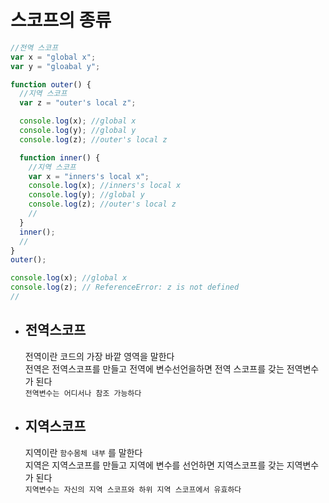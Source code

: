 # 스코프의 종류

```js
//전역 스코프
var x = "global x";
var y = "gloabal y";

function outer() {
  //지역 스코프
  var z = "outer's local z";

  console.log(x); //global x
  console.log(y); //global y
  console.log(z); //outer's local z

  function inner() {
    //지역 스코프
    var x = "inners's local x";
    console.log(x); //inners's local x
    console.log(y); //global y
    console.log(z); //outer's local z
    //
  }
  inner();
  //
}
outer();

console.log(x); //global x
console.log(z); // ReferenceError: z is not defined
//
```

- ## 전역스코프

  전역이란 코드의 가장 바깥 영역을 말한다  
   전역은 전역스코프를 만들고 전역에 변수선언을하면 전역 스코프를 갖는 전역변수가 된다  
   `전역변수는 어디서나 참조 가능하다`

- ## 지역스코프
  지역이란 `함수몸체 내부` 를 말한다  
   지역은 지역스코프를 만들고 지역에 변수를 선언하면 지역스코프를 갖는 지역변수가 된다  
   `지역변수는 자신의 지역 스코프와 하위 지역 스코프에서 유효하다`
